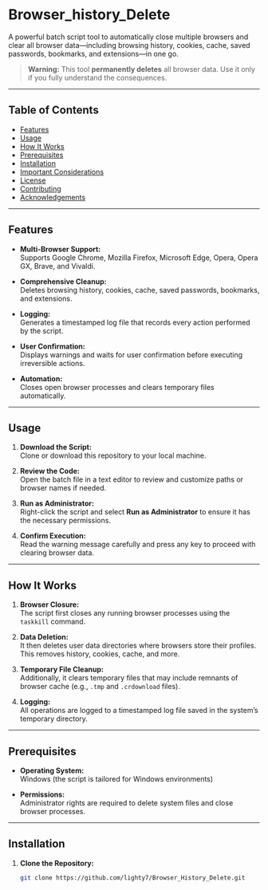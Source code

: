 # Browser_history_Delete

A powerful batch script tool to automatically close multiple browsers and clear all browser data—including browsing history, cookies, cache, saved passwords, bookmarks, and extensions—in one go.

> **Warning:** This tool **permanently deletes** all browser data. Use it only if you fully understand the consequences.

---

## Table of Contents

- [Features](#features)
- [Usage](#usage)
- [How It Works](#how-it-works)
- [Prerequisites](#prerequisites)
- [Installation](#installation)
- [Important Considerations](#important-considerations)
- [License](#license)
- [Contributing](#contributing)
- [Acknowledgements](#acknowledgements)

---

## Features

- **Multi-Browser Support:**  
  Supports Google Chrome, Mozilla Firefox, Microsoft Edge, Opera, Opera GX, Brave, and Vivaldi.

- **Comprehensive Cleanup:**  
  Deletes browsing history, cookies, cache, saved passwords, bookmarks, and extensions.

- **Logging:**  
  Generates a timestamped log file that records every action performed by the script.

- **User Confirmation:**  
  Displays warnings and waits for user confirmation before executing irreversible actions.

- **Automation:**  
  Closes open browser processes and clears temporary files automatically.

---

## Usage

1. **Download the Script:**  
   Clone or download this repository to your local machine.

2. **Review the Code:**  
   Open the batch file in a text editor to review and customize paths or browser names if needed.

3. **Run as Administrator:**  
   Right-click the script and select **Run as Administrator** to ensure it has the necessary permissions.

4. **Confirm Execution:**  
   Read the warning message carefully and press any key to proceed with clearing browser data.

---

## How It Works

1. **Browser Closure:**  
   The script first closes any running browser processes using the `taskkill` command.

2. **Data Deletion:**  
   It then deletes user data directories where browsers store their profiles. This removes history, cookies, cache, and more.

3. **Temporary File Cleanup:**  
   Additionally, it clears temporary files that may include remnants of browser cache (e.g., `.tmp` and `.crdownload` files).

4. **Logging:**  
   All operations are logged to a timestamped log file saved in the system’s temporary directory.

---

## Prerequisites

- **Operating System:**  
  Windows (the script is tailored for Windows environments)

- **Permissions:**  
  Administrator rights are required to delete system files and close browser processes.

---

## Installation

1. **Clone the Repository:**

   ```bash
   git clone https://github.com/lighty7/Browser_History_Delete.git
